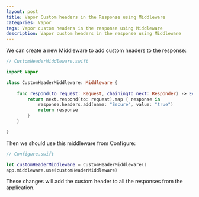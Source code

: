 ```yaml
---
layout: post
title: Vapor Custom headers in the Response using Middleware
categories: Vapor 
tags: Vapor custom headers in the response using Middleware
description: Vapor custom headers in the response using Middleware
---
```

We can create a new Middleware to add custom headers to the response:
```swift
// CustomHeaderMiddleware.swift 

import Vapor

class CustomHeaderMiddleware: Middleware {
    
    func respond(to request: Request, chainingTo next: Responder) -> EventLoopFuture<Response> {
        return next.respond(to: request).map { response in
            response.headers.add(name: "Secure", value: "true")
            return response
        }
    }

}
```
Then we should use this middleware from Configure:
```swift
// Configure.swift

let customHeaderMiddleware = CustomHeaderMiddleware()
app.middleware.use(customHeaderMiddleware)
```
These changes will add the custom header to all the responses from the application.